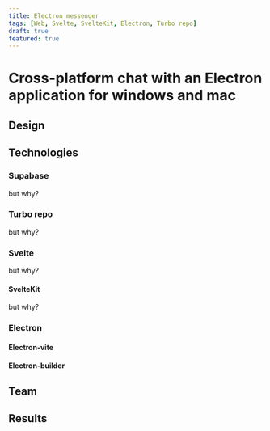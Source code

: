 ```yaml
---
title: Electron messenger
tags: [Web, Svelte, SvelteKit, Electron, Turbo repo]
draft: true
featured: true
---
```


# Cross-platform chat with an Electron application for windows and mac



## Design


## Technologies

### Supabase

but why?

### Turbo repo

but why?

### Svelte

but why?

#### SvelteKit

but why?

### Electron
#### Electron-vite
#### Electron-builder

## Team

## Results



